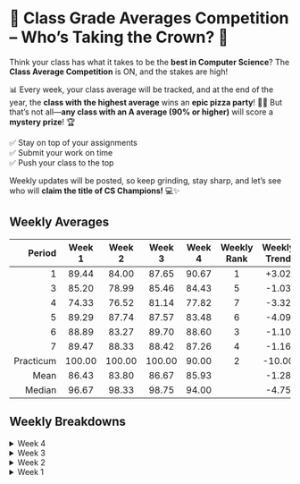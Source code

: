 # 🚀 Class Grade Averages Competition – Who’s Taking the Crown? 🎉  

Think your class has what it takes to be the **best in Computer Science**? The **Class Average Competition** is ON, and the stakes are high!  

📊 Every week, your class average will be tracked, and at the end of the year, the **class with the highest average** wins an **epic pizza party**! 🍕🔥 But that’s not all—**any class with an A average (90% or higher)** will score a **mystery prize**! 🏆  

✅ Stay on top of your assignments  
✅ Submit your work on time  
✅ Push your class to the top  

Weekly updates will be posted, so keep grinding, stay sharp, and let’s see who will **claim the title of CS Champions!** 💻✨  

## Weekly Averages

| Period     | Week 1 | Week 2 | Week 3 | Week 4 | Weekly Rank | Weekly Trend | # A's |
| ---------: | :----: | :----: | :----: | :----: | :---------: | :----------: | :---: |
| 1          | 89.44  | 84.00  | 87.65  | 90.67  | 1           | +3.02        | 14    |
| 3          | 85.20  | 78.99  | 85.46  | 84.43  | 5           | -1.03        | 11    |
| 4          | 74.33  | 76.52  | 81.14  | 77.82  | 7           | -3.32        |  9    |
| 5          | 89.29  | 87.74  | 87.57  | 83.48  | 6           | -4.09        | 18    |
| 6          | 88.89  | 83.27  | 89.70  | 88.60  | 3           | -1.10        | 15    |
| 7          | 89.47  | 88.33  | 88.42  | 87.26  | 4           | -1.16        | 18    |
| Practicum  | 100.00 | 100.00 | 100.00 | 90.00  | 2           | -10.00       |  4    |
| Mean       | 86.43  | 83.80  | 86.67  | 85.93  |             | -1.28        |       | 
| Median     | 96.67  | 98.33  | 98.75  | 94.00  |             | -4.75        |       |

## Weekly Breakdowns

<details>
<summary>Week 4</summary>

|   period   | count |  mean  | std dev |  min   |   25%   |   50%  |   75%  |  max   | trend  | # A's |
| :--------: | ----: | -----: | ------: | -----: | :-----: | -----: | -----: | -----: | -----: | :---: |
| 1          |  19   | 90.67  | 14.86   | 50.80  |  93.33  |  97.95 |  99.49 | 100.00 |  +3.02 | 14    |
| 3          |  26   | 84.43  | 15.58   | 28.57  |  78.25  |  88.00 |  94.48 | 100.00 |  -1.03 | 11    |
| 4          |  22   | 77.82  | 22.10   | 35.00  |  61.91  |  84.71 |  99.52 | 100.00 |  -3.32 |  9    |
| 5          |  28   | 83.48  | 25.94   | 55.00  |  77.50  |  98.00 | 100.00 | 100.00 |  -4.09 | 18    |
| 6          |  28   | 88.60  | 13.34   | 56.36  |  77.77  |  94.41 |  98.68 | 100.00 |  -1.10 | 15    |
| 7          |  23   | 87.26  | 26.03   | 63.00  |  94.67  |  99.00 | 100.00 | 100.00 |  -1.16 | 18    |
| Practicum  |   5   | 90.00  | 11.18   | 75.00  | 100.00  | 100.00 | 100.00 | 100.00 | -10.00 |  4    |
| Aggregate  | 151   | 85.93  | 20.20   | 28.57  |  77.88  |  94.00 |  99.80 | 100.00 |  -1.28 | 89    |

</details>

<details>
<summary>Week 3</summary>

|   period   | count |  mean  | std dev |  min   |   25%  |   50%  |  75%   |  max   | trend |
| :--------: | ----: | -----: | ------: | -----: | ------:| -----: | -----: | -----: | ----: |
| 1          |  20   |  87.65 | 14.69   |  58.00 |  97.08 |  99.25 | 100.00 | 100.00 | +3.65 |
| 3          |  26   |  85.46 | 17.93   |  20.00 |  84.14 |  90.29 |  99.57 | 100.00 | +6.47 |
| 4          |  23   |  81.14 | 21.89   |  40.00 |  79.64 |  98.71 |  99.68 | 100.00 | +4.62 |
| 5          |  28   |  87.57 | 29.28   |   0.00 |  95.00 |  98.75 | 100.00 | 100.00 | -0.17 |
| 6          |  27   |  89.70 | 21.03   |   0.00 |  82.75 |  98.14 |  99.68 | 100.00 | +6.43 |
| 7          |  23   |  88.42 | 29.02   |   0.00 |  95.83 |  98.75 | 100.00 | 100.00 | +0.09 |
| Practicum  |   5   | 100.00 |  0.00   | 100.00 | 100.00 | 100.00 | 100.00 | 100.00 | ----  |
| Aggregate  | 152   |  86.67 | 22.72   |   0.00 |  88.00 |  98.75 | 100.00 | 100.00 | +2.87 |

</details>

<details>
<summary>Week 2</summary>

|   period   | count |  mean  | std dev |  min   |   25%  |   50%  |  75%   |  max   | trend |
| :--------: | ----: | -----: | ------: | -----: | ------:| -----: | -----: | -----: | ----: |
| 1          |  20   |  84.00 | 20.38   |   0.00 | 100.00 | 100.00 | 100.00 | 100.00 | -5.44 |
| 3          |  26   |  78.99 | 24.14   |  20.00 |  74.00 |  96.67 |  99.00 | 100.00 | -6.21 |
| 4          |  23   |  76.52 | 33.18   |   0.00 |  71.00 |  98.00 | 100.00 | 100.00 | +2.19 |
| 5          |  28   |  87.74 | 28.54   |   0.00 |  95.00 |  99.17 | 100.00 | 100.00 | -1.55 |
| 6          |  27   |  82.27 | 25.67   |   0.00 |  60.00 |  96.50 |  99.25 | 100.00 | -5.62 |
| 7          |  23   |  88.33 | 27.49   |   0.00 |  95.83 | 100.00 | 100.00 | 100.00 | -1.14 |
| Practicum  |   5   | 100.00 |  0.00   | 100.00 | 100.00 | 100.00 | 100.00 | 100.00 | ----  |
| Aggregate  | 152   |  83.80 | 26.38   |   0.00 |  85.00 |  98.33 | 100.00 | 100.00 | -2.63 |

</details>

<details>
<summary>Week 1</summary>

|   period   | count |  mean  | std dev |  min   |   25%  |   50%  |  75%   |  max   | trend |
| :--------: | ----: | -----: | ------: | -----: | ------:| -----: | -----: | -----: | ----: |
| 1          |  20   |  89.44 | 19.85   |   0.00 | 100.00 | 100.00 | 100.00 | 100.00 | ----  |
| 3          |  26   |  85.20 | 23.27   |  33.33 |  96.67 | 100.00 | 100.00 | 100.00 | ----  |
| 4          |  23   |  74.33 | 35.48   |   0.00 |  63.33 | 100.00 | 100.00 | 100.00 | ----  |
| 5          |  28   |  89.29 | 31.50   |   0.00 | 100.00 | 100.00 | 100.00 | 100.00 | ----  |
| 6          |  27   |  88.89 | 20.67   |  33.33 |  83.33 | 100.00 | 100.00 | 100.00 | ----  |
| 7          |  23   |  89.47 | 31.53   |   0.00 | 100.00 | 100.00 | 100.00 | 100.00 | ----  |
| Practicum  |   5   | 100.00 |  0.00   | 100.00 | 100.00 | 100.00 | 100.00 | 100.00 | ----  |
| Aggregate  | 152   |  86.43 | 26.92   |   0.00 | 100.00 | 100.00 | 100.00 | 100.00 | ----  |

</details>
